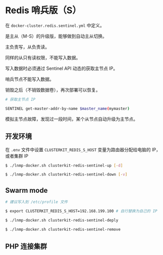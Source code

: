 # Redis 哨兵版（S）

在 `docker-cluster.redis.sentinel.yml` 中定义。

是主从（M-S）的升级版，能够做到自动主从切换。

主负责写，从负责读。

同样的从只有读权限，不能写入数据。

写入数据时必须通过 Sentinel API 动态的获取主节点 IP。

哨兵节点不能写入数据。

销毁之后（不销毁数据卷），再次部署可以恢复。

```bash
# 获取主节点 IP

SENTINEL get-master-addr-by-name $master_name(mymaster)
```

模拟主节点故障，发现过一段时间，某个从节点自动升级为主节点。

## 开发环境

在 `.env` 文件中设置 `CLUSTERKIT_REDIS_S_HOST` 变量为路由器分配给电脑的 IP，或者集群 IP

```bash
$ ./lnmp-docker.sh clusterkit-redis-sentinel-up [-d]

$ ./lnmp-docker.sh clusterkit-redis-sentinel-down [-v]
```

## Swarm mode

```bash
# 建议写入到 /etc/profile 文件

$ export CLUSTERKIT_REDIS_S_HOST=192.168.199.100 # 自行替换为自己的 IP

$ ./lnmp-docker.sh clusterkit-redis-sentinel-deply

$ ./lnmp-docker.sh clusterkit-redis-sentinel-remove
```

## PHP 连接集群
